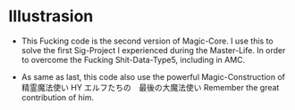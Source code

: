 # Illustrasion
- This Fucking code is the second version of Magic-Core. I use this to solve the first Sig-Project I experienced during the
  Master-Life. In order to overcome the Fucking Shit-Data-Type5, including in AMC.

- As same as last, this code also use the powerful Magic-Construction of 精霊魔法使い HY  エルフたちの　最後の大魔法使い
  Remember the great contribution of him.